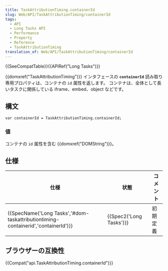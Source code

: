 ```yaml
---
title: TaskAttributionTiming.containerId
slug: Web/API/TaskAttributionTiming/containerId
tags:
  - API
  - Long Tasks API
  - Performance
  - Property
  - Reference
  - TaskAttributionTiming
translation_of: Web/API/TaskAttributionTiming/containerId
---
```

{{SeeCompatTable}}{{APIRef("Long Tasks")}}

{{domxref("TaskAttributionTiming")}} インタフェースの **`containerId`** 読み取り専用プロパティは、コンテナの `id` 属性を返します。 コンテナは、全体として長いタスクに関係している iframe、embed、object などです。

## 構文

    var containerId = TaskAttributionTiming.containerId;

### 値

コンテナの `id` 属性を含む {{domxref("DOMString")}}。

## 仕様

| 仕様                                                                                                         | 状態                             | コメント |
| ------------------------------------------------------------------------------------------------------------ | -------------------------------- | -------- |
| {{SpecName('Long Tasks','#dom-taskattributiontiming-containerid','containerId')}} | {{Spec2('Long Tasks')}} | 初期定義 |

## ブラウザーの互換性

{{Compat("api.TaskAttributionTiming.containerId")}}
